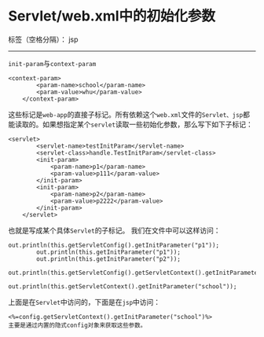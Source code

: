 ﻿# Servlet/web.xml中的初始化参数

标签（空格分隔）： jsp

---

`init-param`与`context-param`
```
<context-param>
        <param-name>school</param-name>
        <param-value>whu</param-value>
    </context-param>
```
这些标记是`web-app`的直接子标记。所有依赖这个`web.xml`文件的`Servlet、jsp`都能读取的。如果想指定某个`servlet`读取一些初始化参数，那么写下如下子标记：
```
<servlet>
        <servlet-name>testInitParam</servlet-name>
        <servlet-class>handle.TestInitParam</servlet-class>
        <init-param>
            <param-name>p1</param-name>
            <param-value>p111</param-value>
        </init-param>
        <init-param>
            <param-name>p2</param-name>
            <param-value>p2222</param-value>
        </init-param>
    </servlet>
```
也就是写成某个具体`Servlet`的子标记。
我们在文件中可以这样访问：
```
out.println(this.getServletConfig().getInitParameter("p1"));
        out.println(this.getInitParameter("p1"));
        out.println(this.getInitParameter("p2"));
        out.println(this.getServletConfig().getServletContext().getInitParameter("school"));
        out.println(this.getServletContext().getInitParameter("school"));

```
上面是在`Servlet`中访问的，下面是在`jsp`中访问：
```
<%=config.getServletContext().getInitParameter("school")%>
主要是通过内置的隐式config对象来获取这些参数。
```




